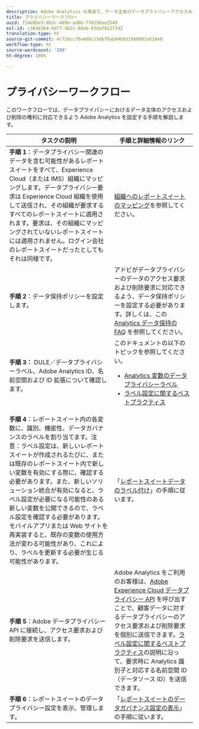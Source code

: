 ```yaml
---
description: Adobe Analytics の実装で、データ主体のデータプライバシーアクセスおよび削除権限をサポートできるようにする手順の概要を説明します。
title: プライバシーワークフロー
uuid: f24e8be3-8b5c-409b-ad6b-770198ae2549
exl-id: c364b364-6d77-4b2c-88ab-65daf812f242
translation-type: ht
source-git-commit: 4c726cc78e4d6c15db70ab04b0319b0602a51be6
workflow-type: ht
source-wordcount: '399'
ht-degree: 100%

---
```


# プライバシーワークフロー

このワークフローでは、データプライバシーにおけるデータ主体のアクセスおよび削除の権利に対応できるよう Adobe Analytics を設定する手順を解説します。

| タスクの説明 | 手順と詳細情報のリンク |
|--- |--- |
| **手順 1**：データプライバシー関連のデータを含む可能性があるレポートスイートをすべて、Experience Cloud（または IMS）組織にマッピングします。データプライバシー要求は Experience Cloud 組織を使用して送信され、その組織が要求するすべてのレポートスイートに適用されます。要求は、その組織にマッピングされていないレポートスイートには適用されません。ログイン会社のレポートスイートだったとしてもそれは同様です。 | [組織へのレポートスイートのマッピング](https://docs.adobe.com/content/help/ja-JP/core-services/interface/about-core-services/report-suite-mapping.html)を参照してください。 |
| **手順 2**：データ保持ポリシーを設定します。 | アドビがデータプライバシーのデータのアクセス要求および削除要求に対応できるよう、データ保持ポリシーを設定する必要があります。詳しくは、この[Analytics データ保持の FAQ](/help/technotes/data-retention.md) を参照してください。 |
| **手順 3：** DULE／データプライバシーラベル、Adobe Analytics ID、名前空間および ID 拡張について確認します。 | このドキュメントの以下のトピックを参照してください。<ul><li>[Analytics 変数のデータプライバシーラベル](/help/admin/c-data-governance/gdpr-labels.md)</li><li>[ラベル設定に関するベストプラクティス](/help/admin/c-data-governance/gdpr-analytics-ids.md)</li></ul> |
| **手順 4**：レポートスイート内の各変数に、識別、機密性、データガバナンスのラベルを割り当てます。注意：ラベル設定は、新しいレポートスイートが作成されるたびに、または既存のレポートスイート内で新しい変数を有効にする際に、確認する必要があります。また、新しいソリューション統合が有効になると、ラベル設定が必要になる可能性のある新しい変数を公開できるので、ラベル設定を確認する必要があります。モバイルアプリまたは Web サイトを再実装すると、既存の変数の使用方法が変わる可能性があり、これにより、ラベルを更新する必要が生じる可能性があります。 | 「[レポートスイートデータのラベル付け](/help/admin/c-data-governance/gdpr-setup-reportsuite.md)」の手順に従います。 |
| **手順 5**：Adobe データプライバシー API に接続し、アクセス要求および削除要求を送信します。 | Adobe Analytics をご利用のお客様は、[Adobe Experience Cloud データプライバシー API](https://www.adobe.io/apis/experienceplatform/gdpr.html) を呼び出すことで、顧客データに対するデータプライバシーのアクセス要求および削除要求を個別に送信できます。[ラベル設定に関するベストプラクティス](/help/admin/c-data-governance/gdpr-analytics-ids.md)の説明に沿って、要求時に Analytics 識別子と対応する名前空間 ID（データソース ID）を送信できます。 |
| **手順 6**：レポートスイートのデータプライバシー設定を表示、管理します。 | 「[レポートスイートのデータガバナンス設定の表示](/help/admin/c-data-governance/gdpr-view-settings.md)」の手順に従います。 |

